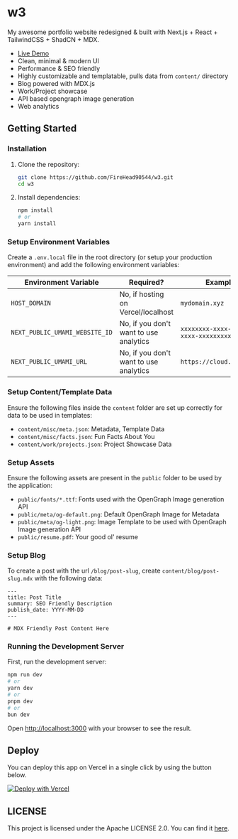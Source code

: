 # w3

My awesome portfolio website redesigned & built with Next.js + React + TailwindCSS + ShadCN + MDX.

- [Live Demo](https://w3rudra.vercel.app/)
- Clean, minimal & modern UI
- Performance & SEO friendly
- Highly customizable and templatable, pulls data from `content/` directory
- Blog powered with MDX.js
- Work/Project showcase
- API based opengraph image generation
- Web analytics

## Getting Started

### Installation

1. Clone the repository:

    ```bash
    git clone https://github.com/FireHead90544/w3.git
    cd w3
    ```

2. Install dependencies:

    ```bash
    npm install
    # or
    yarn install
    ```

### Setup Environment Variables

Create a `.env.local` file in the root directory (or setup your production environment) and add the following environment variables:

| Environment Variable           | Required?                              | Example                                |
|--------------------------------|----------------------------------------|----------------------------------------|
| `HOST_DOMAIN`                  | No, if hosting on Vercel/localhost     | `mydomain.xyz`                         |
| `NEXT_PUBLIC_UMAMI_WEBSITE_ID` | No, if you don't want to use analytics | `xxxxxxxx-xxxx-xxxx-xxxx-xxxxxxxxxxxx` |
| `NEXT_PUBLIC_UMAMI_URL`        | No, if you don't want to use analytics | `https://cloud.umami.is`               |

### Setup Content/Template Data

Ensure the following files inside the `content` folder are set up correctly for data to be used in templates:

- `content/misc/meta.json`: Metadata, Template Data
- `content/misc/facts.json`: Fun Facts About You
- `content/work/projects.json`: Project Showcase Data

### Setup Assets

Ensure the following assets are present in the `public` folder to be used by the application:

- `public/fonts/*.ttf`: Fonts used with the OpenGraph Image generation API
- `public/meta/og-default.png`: Default OpenGraph Image for Metadata
- `public/meta/og-light.png`: Image Template to be used with OpenGraph Image generation API
- `public/resume.pdf`: Your good ol' resume

### Setup Blog

To create a post with the url `/blog/post-slug`, create `content/blog/post-slug.mdx` with the following data:

```mdx
---
title: Post Title
summary: SEO Friendly Description
publish_date: YYYY-MM-DD
---

# MDX Friendly Post Content Here
```

### Running the Development Server

First, run the development server:

```bash
npm run dev
# or
yarn dev
# or
pnpm dev
# or
bun dev
```

Open [http://localhost:3000](http://localhost:3000) with your browser to see the result.

## Deploy

You can deploy this app on Vercel in a single click by using the button below.

[![Deploy with Vercel](https://vercel.com/button)](https://vercel.com/new/clone?repository-url=https%3A%2F%2Fgithub.com%2FFireHead90544%2Fw3&env=NEXT_PUBLIC_UMAMI_WEBSITE_ID,NEXT_PUBLIC_UMAMI_URL&envDescription=UMAMI%20Integration%20for%20Web%20Analytics&envLink=https%3A%2F%2Fgithub.com%2FFireHead90544%2Fw3%2Ftree%2Fmain%2FREADME.md%23setup-environment-variables)

## LICENSE

This project is licensed under the Apache LICENSE 2.0. You can find it [here](https://github.com/FireHead90544/w3/blob/main/LICENSE).
